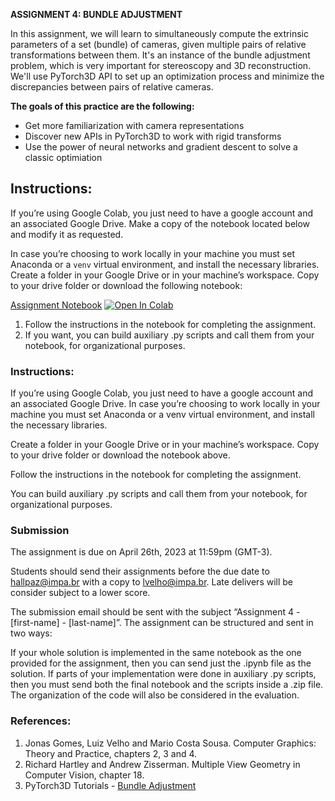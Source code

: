 **ASSIGNMENT 4: BUNDLE ADJUSTMENT**

In this assignment, we will learn to simultaneously compute the extrinsic parameters of a set (bundle) of cameras, given multiple pairs of relative transformations between them. It's an instance of the bundle adjustment problem, which is very important for stereoscopy and 3D reconstruction. We'll use PyTorch3D API to set up an optimization process and minimize the discrepancies between pairs of relative cameras. 

**The goals of this practice are the following:**

-   Get more familiarization with camera representations
-   Discover new APIs in PyTorch3D to work with rigid transforms
-   Use the power of neural networks and gradient descent to solve a classic optimiation

## Instructions:
If you’re using Google Colab, you just need to have a google account and an associated Google Drive. Make a copy of the notebook located below and modify it as requested.

In case you’re choosing to work locally in your machine you must set Anaconda or a `venv` virtual environment, and install the necessary libraries. Create a folder in your Google Drive or in your machine’s workspace. Copy to your drive folder or download the following notebook:

[Assignment  Notebook](https://colab.research.google.com/github/hallpaz/3dsystems23/blob/main/assignments/lab4_bundleadjustment.ipynb)
<a href="https://colab.research.google.com/github/hallpaz/3dsystems23/blob/main/assignments/lab4_bundleadjustment.ipynb" target="_blank"><img src="https://colab.research.google.com/assets/colab-badge.svg" alt="Open In Colab"/></a>

1. Follow the instructions in the notebook for completing the assignment.
2. If you want, you can build auxiliary .py scripts and call them from your notebook, for organizational purposes.

### Instructions:

If you’re using Google Colab, you just need to have a google account and an associated Google Drive. In case you’re choosing to work locally in your machine you must set Anaconda or a venv virtual environment, and install the necessary libraries.

Create a folder in your Google Drive or in your machine’s workspace. Copy to your drive folder or download the notebook above.

Follow the instructions in the notebook for completing the assignment.

You can build auxiliary .py scripts and call them from your notebook, for organizational purposes.

### Submission 

The assignment is due on April 26th, 2023 at 11:59pm (GMT-3).

Students should send their assignments before the due date to hallpaz@impa.br with a copy to lvelho@impa.br. Late delivers will be consider subject to a lower score.

The submission email should be sent with the subject “Assignment 4 - [first-name] - [last-name]”. The assignment can be structured and sent in two ways:

If your whole solution is implemented in the same notebook as the one provided for the assignment, then you can send just the .ipynb file as the solution. If parts of your implementation were done in auxiliary .py scripts, then you must send both the final notebook and the scripts inside a .zip file. The organization of the code will also be considered in the evaluation.

### References:

1. Jonas Gomes, Luiz Velho and Mario Costa Sousa. Computer Graphics: Theory and Practice, chapters 2, 3 and 4.
2. Richard Hartley and Andrew Zisserman. Multiple View Geometry in Computer Vision, chapter 18.
3. PyTorch3D Tutorials - [Bundle Adjustment](https://pytorch3d.org/tutorials/bundle_adjustment)